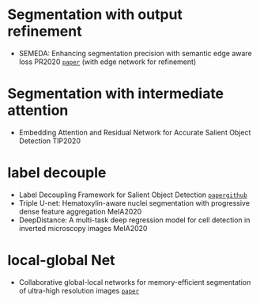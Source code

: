 # Segmentation with output refinement
- SEMEDA: Enhancing segmentation precision with semantic edge aware loss PR2020  [`paper`](https://arxiv.org/pdf/1905.01892.pdf) (with edge network for refinement)

# Segmentation with intermediate attention
- Embedding Attention and Residual Network for  Accurate Salient Object Detection TIP2020

# label decouple

- Label Decoupling Framework for Salient Object Detection [`paper`](https://arxiv.org/pdf/2008.11048.pdf)[`github`](https://github.com/weijun88/LDF)
- Triple U-net: Hematoxylin-aware nuclei segmentation with progressive dense feature aggregation MeIA2020
- DeepDistance: A multi-task deep regression model for cell detection in inverted microscopy images MeIA2020

# local-global Net
- Collaborative global-local networks for memory-efficient segmentation of ultra-high resolution images [`paper`](https://openaccess.thecvf.com/content_CVPR_2019/papers/Chen_Collaborative_Global-Local_Networks_for_Memory-Efficient_Segmentation_of_Ultra-High_Resolution_Images_CVPR_2019_paper.pdf)
